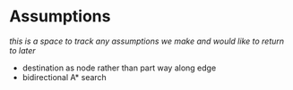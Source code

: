 # Assumptions

*this is a space to track any assumptions we make and would like to return to later*

- destination as node rather than part way along edge
- bidirectional A* search


